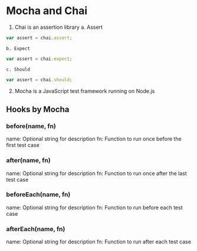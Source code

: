 # Mocha and Chai

1. Chai is an assertion library
   a. Assert

```javascript
var assert = chai.assert;
```

    b. Expect

```javascript
var assert = chai.expect;
```

    c. Should

```javascript
var assert = chai.should;
```

2. Mocha is a JavaScript test framework running on Node.js

## Hooks by Mocha

### before(name, fn)

name: Optional string for description
fn: Function to run once before the first test case

### after(name, fn)

name: Optional string for description
fn: Function to run once after the last test case

### beforeEach(name, fn)

name: Optional string for description
fn: Function to run before each test case

### afterEach(name, fn)

name: Optional string for description
fn: Function to run after each test case
